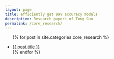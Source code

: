 ```yaml
---
layout: page
title: efficiently get 99% accuracy models
description: Research papers of Tong Guo
permalink: /core_research/
---
```


<ul>


  {% for post in site.categories.core_research %}
    <li>
        <a href="{{ post.url }}" title="{{ post.title }}">{{ post.title }}</a>
    </li>
  {% endfor %}


</ul>
<meta name="google-site-verification" content="8NeXeopl0Y7RpgHgRilAMtTLuzHTNav3LpL8MA7lj1A" />
